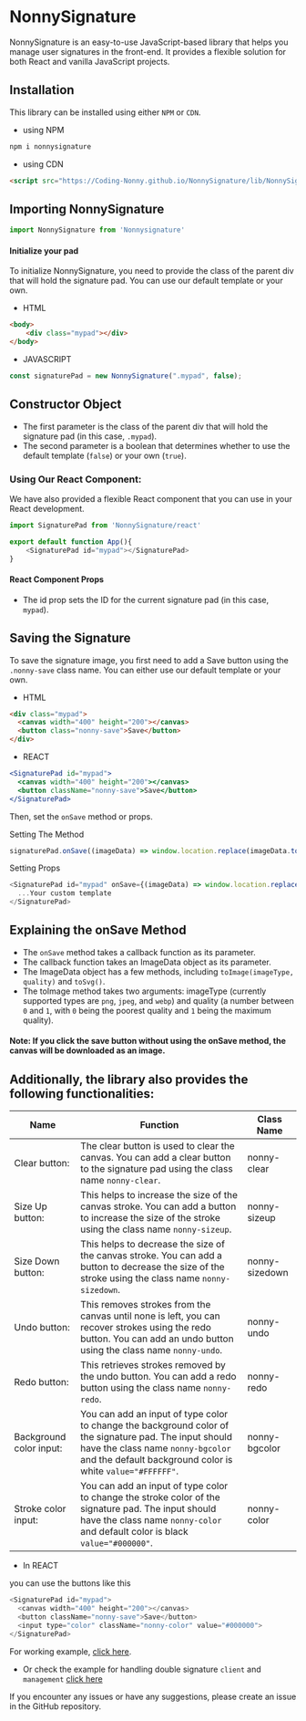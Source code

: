 # NonnySignature

NonnySignature is an easy-to-use JavaScript-based library that helps you manage user signatures in the front-end. It provides a flexible solution for both React and vanilla JavaScript projects.

## Installation
This library can be installed using either `NPM` or `CDN`.

- using NPM
```js
npm i nonnysignature
```
- using CDN 
```html
<script src="https://Coding-Nonny.github.io/NonnySignature/lib/NonnySignature.js"></script>
```
## Importing NonnySignature

```js
import NonnySignature from 'Nonnysignature'
```
#### Initialize your pad
To initialize NonnySignature, you need to provide the class of the parent div that will hold the signature pad. You can use our default template or your own.
- HTML
```html
<body>
    <div class="mypad"></div>
</body>
```

- JAVASCRIPT

```js
const signaturePad = new NonnySignature(".mypad", false);
```

## Constructor Object
- The first parameter is the class of the parent div that will hold the signature pad (in this case, `.mypad`).
- The second parameter is a boolean that determines whether to use the default template (`false`) or your own (`true`).

### Using Our React Component:

We have also provided a flexible React component that you can use in your React development. 

```js
import SignaturePad from 'NonnySignature/react'

export default function App(){
    <SignaturePad id="mypad"></SignaturePad>
}
```

#### React Component Props
- The id prop sets the ID for the current signature pad (in this case, `mypad`).

## Saving the Signature
To save the signature image, you first need to add a Save button using the `.nonny-save` class name. You can either use our default template or your own.

- HTML
```html
<div class="mypad">
  <canvas width="400" height="200"></canvas>
  <button class="nonny-save">Save</button>
</div>
```
- REACT
```jsx
<SignaturePad id="mypad">
  <canvas width="400" height="200"></canvas>
  <button className="nonny-save">Save</button>
</SignaturePad>
```
Then, set the `onSave` method or props.

Setting The Method

```js
signaturePad.onSave((imageData) => window.location.replace(imageData.toImage('png', 1)));
```
Setting Props

```js
<SignaturePad id="mypad" onSave={(imageData) => window.location.replace(imageData.toImage('png', 1))}>
  ...Your custom template
</SignaturePad>
```

## Explaining the onSave Method
- The `onSave` method takes a callback function as its parameter.
- The callback function takes an ImageData object as its parameter.
- The ImageData object has a few methods, including `toImage(imageType, quality)` and `toSvg()`.
- The toImage method takes two arguments: imageType (currently supported types are `png`, `jpeg`, and `webp`) and quality (a number between `0` and `1`, with `0` being the poorest quality and `1` being the maximum quality).

#### Note: If you click the save button without using the onSave method, the canvas will be downloaded as an image.


## Additionally, the library also provides the following functionalities:

| Name | Function | Class Name |
| -------- | -------- | -------- |
| Clear button: |  The clear button is used to clear the canvas. You can add a clear button to the signature pad using the class name `nonny-clear`. | nonny-clear |
|  Size Up button: | This helps to increase the size of the canvas stroke. You can add a button to increase the size of the stroke using the class name `nonny-sizeup`. | nonny-sizeup |
|  Size Down button: | This helps to decrease the size of the canvas stroke. You can add a button to decrease the size of the stroke using the class name `nonny-sizedown`. | nonny-sizedown |
|  Undo button: | This removes strokes from the canvas until none is left, you can recover strokes using the redo button. You can add an undo button using the class name `nonny-undo`. | nonny-undo |
|  Redo button: | This retrieves strokes removed by the undo button. You can add a redo button using the class name `nonny-redo`. | nonny-redo |
|  Background color input: | You can add an input of type color to change the background color of the signature pad. The input should have the class name `nonny-bgcolor` and the default background color is white `value="#FFFFFF"`. | nonny-bgcolor |
|  Stroke color input: | You can add an input of type color to change the stroke color of the signature pad. The input should have the class name `nonny-color` and default color is black `value="#000000"`. | nonny-color |
- In REACT

you can use the buttons like this
```js
<SignaturePad id="mypad">
  <canvas width="400" height="200"></canvas>
  <button className="nonny-save">Save</button>
  <input type="color" className="nonny-color" value="#000000">
</SignaturePad>
```
For working example, [click here](https://coding-nonny.github.io/NonnySignature/). 
- Or check the example for handling double signature `client` and `management`
[click here](https://github.com/Coding-Nonny/NonnySignature/blob/main/examples/2signatures.html)


If you encounter any issues or have any suggestions, please create an issue in the GitHub repository.
